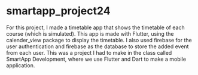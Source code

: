 # smartapp_project24

For this project, I made a timetable app that shows the timetable of each course (which is simulated). This app is made with Flutter, using the calender_view package to display the timetable. I also used firebase for the user authentication and firebase as the database to store the added event from each user. This was a project I had to make in the class called SmartApp Development, where we use Flutter and Dart to make a mobile application.
